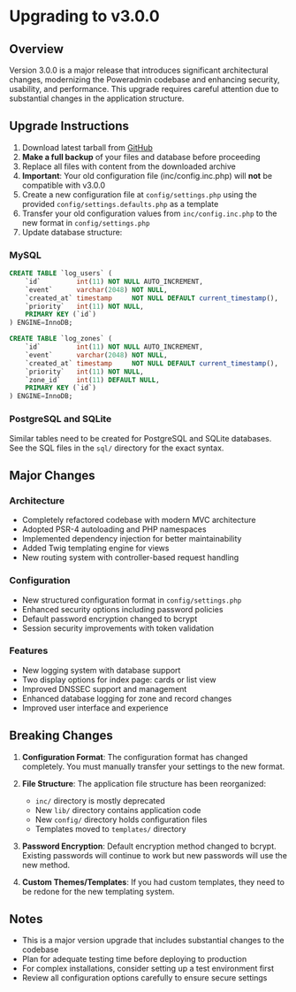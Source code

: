 # Upgrading to v3.0.0

## Overview

Version 3.0.0 is a major release that introduces significant architectural changes, modernizing the Poweradmin codebase and enhancing security, usability, and performance. This upgrade requires careful attention due to substantial changes in the application structure.

## Upgrade Instructions

1. Download latest tarball from [GitHub](https://github.com/poweradmin/poweradmin/releases/tag/v3.0.0)
2. **Make a full backup** of your files and database before proceeding
3. Replace all files with content from the downloaded archive
4. **Important**: Your old configuration file (inc/config.inc.php) will **not** be compatible with v3.0.0
5. Create a new configuration file at `config/settings.php` using the provided `config/settings.defaults.php` as a template
6. Transfer your old configuration values from `inc/config.inc.php` to the new format in `config/settings.php`
7. Update database structure:

### MySQL
```sql
CREATE TABLE `log_users` (
    `id`         int(11) NOT NULL AUTO_INCREMENT,
    `event`      varchar(2048) NOT NULL,
    `created_at` timestamp     NOT NULL DEFAULT current_timestamp(),
    `priority`   int(11) NOT NULL,
    PRIMARY KEY (`id`)
) ENGINE=InnoDB;

CREATE TABLE `log_zones` (
    `id`         int(11) NOT NULL AUTO_INCREMENT,
    `event`      varchar(2048) NOT NULL,
    `created_at` timestamp     NOT NULL DEFAULT current_timestamp(),
    `priority`   int(11) NOT NULL,
    `zone_id`    int(11) DEFAULT NULL,
    PRIMARY KEY (`id`)
) ENGINE=InnoDB;
```

### PostgreSQL and SQLite
Similar tables need to be created for PostgreSQL and SQLite databases. See the SQL files in the `sql/` directory for the exact syntax.

## Major Changes

### Architecture
- Completely refactored codebase with modern MVC architecture
- Adopted PSR-4 autoloading and PHP namespaces
- Implemented dependency injection for better maintainability
- Added Twig templating engine for views
- New routing system with controller-based request handling

### Configuration
- New structured configuration format in `config/settings.php`
- Enhanced security options including password policies
- Default password encryption changed to bcrypt
- Session security improvements with token validation

### Features
- New logging system with database support
- Two display options for index page: cards or list view
- Improved DNSSEC support and management
- Enhanced database logging for zone and record changes
- Improved user interface and experience

## Breaking Changes

1. **Configuration Format**: The configuration format has changed completely. You must manually transfer your settings to the new format.

2. **File Structure**: The application file structure has been reorganized:
   - `inc/` directory is mostly deprecated
   - New `lib/` directory contains application code
   - New `config/` directory holds configuration files
   - Templates moved to `templates/` directory

3. **Password Encryption**: Default encryption method changed to bcrypt. Existing passwords will continue to work but new passwords will use the new method.

4. **Custom Themes/Templates**: If you had custom templates, they need to be redone for the new templating system.

## Notes

- This is a major version upgrade that includes substantial changes to the codebase
- Plan for adequate testing time before deploying to production
- For complex installations, consider setting up a test environment first
- Review all configuration options carefully to ensure secure settings